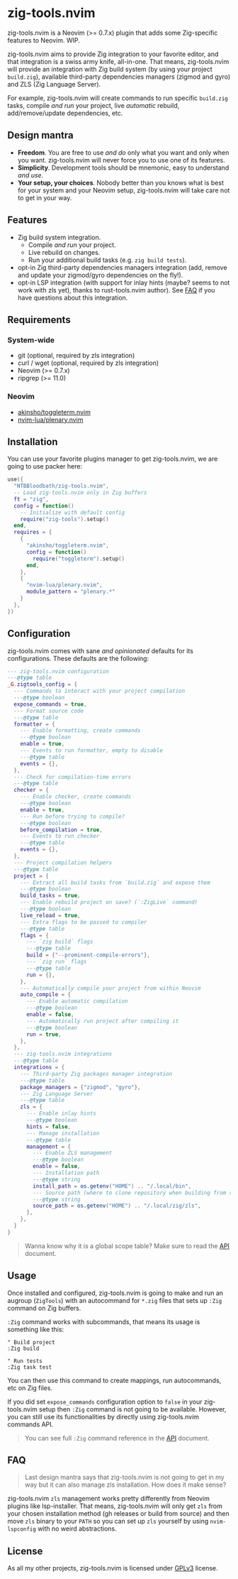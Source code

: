 # zig-tools.nvim

zig-tools.nvim is a Neovim (>= 0.7.x) plugin that adds some Zig-specific features to Neovim. WIP.

zig-tools.nvim aims to provide Zig integration to your favorite editor, and that integration is a
swiss army knife, all-in-one. That means, zig-tools.nvim will provide an integration with Zig
build system (by using your project `build.zig`), available third-party dependencies managers
(zigmod and gyro) and ZLS (Zig Language Server).

For example, zig-tools.nvim will create commands to run specific `build.zig` tasks, compile
_and run_ your project, live _automatic_ rebuild, add/remove/update dependencies, etc.


## Design mantra

- **Freedom**. You are free to use _and do_ only what you want and only when you want.
  zig-tools.nvim will never force you to use one of its features.
- **Simplicity**. Development tools should be mnemonic, easy to understand _and use_.
- **Your setup, your choices**. Nobody better than you knows what is best for your system and your
  Neovim setup, zig-tools.nvim will take care not to get in your way.


## Features

- Zig build system integration.
    - Compile _and run_ your project.
    - Live rebuild on changes.
    - Run your additional build tasks (e.g. `zig build tests`).
- opt-in Zig third-party dependencies managers integration (add, remove and update your
  zigmod/gyro dependencies on the fly!).
- opt-in LSP integration (with support for inlay hints (maybe? seems to not work with zls yet),
  thanks to rust-tools.nvim author). See [FAQ](#faq) if you have questions about this integration.


## Requirements

### System-wide

- git (optional, required by zls integration)
- curl / wget (optional, required by zls integration)
- Neovim (>= 0.7.x)
- ripgrep (>= 11.0)


### Neovim

- [akinsho/toggleterm.nvim](https://github.com/akinsho/toggleterm.nvim)
- [nvim-lua/plenary.nvim](https://github.com/nvim-lua/plenary.nvim)


## Installation

You can use your favorite plugins manager to get zig-tools.nvim, we are going to use packer here:
```lua
use({
  "NTBBloodbath/zig-tools.nvim",
  -- Load zig-tools.nvim only in Zig buffers
  ft = "zig",
  config = function()
    -- Initialize with default config
    require("zig-tools").setup()
  end,
  requires = {
    {
      "akinsho/toggleterm.nvim",
      config = function()
        require("toggleterm").setup()
      end,
    },
    {
      "nvim-lua/plenary.nvim",
      module_pattern = "plenary.*"
    }
  },
})
```


## Configuration

zig-tools.nvim comes with sane _and opinionated_ defaults for its configurations. These defaults
are the following:
```lua
--- zig-tools.nvim configuration
---@type table
_G.zigtools_config = {
  --- Commands to interact with your project compilation
  ---@type boolean
  expose_commands = true,
  --- Format source code
  ---@type table
  formatter = {
    --- Enable formatting, create commands
    ---@type boolean
    enable = true,
    --- Events to run formatter, empty to disable
    ---@type table
    events = {},
  },
  --- Check for compilation-time errors
  ---@type table
  checker = {
    --- Enable checker, create commands
    ---@type boolean
    enable = true,
    --- Run before trying to compile?
    ---@type boolean
    before_compilation = true,
    --- Events to run checker
    ---@type table
    events = {},
  },
  --- Project compilation helpers
  ---@type table
  project = {
    --- Extract all build tasks from `build.zig` and expose them
    ---@type boolean
    build_tasks = true,
    --- Enable rebuild project on save? (`:ZigLive` command)
    ---@type boolean
    live_reload = true,
    --- Extra flags to be passed to compiler
    ---@type table
    flags = {
      --- `zig build` flags
      ---@type table
      build = {"--prominent-compile-errors"},
      --- `zig run` flags
      ---@type table
      run = {},
    },
    --- Automatically compile your project from within Neovim
    auto_compile = {
      --- Enable automatic compilation
      ---@type boolean
      enable = false,
      --- Automatically run project after compiling it
      ---@type boolean
      run = true,
    },
  },
  --- zig-tools.nvim integrations
  ---@type table
  integrations = {
    --- Third-party Zig packages manager integration
    ---@type table
    package_managers = {"zigmod", "gyro"},
    --- Zig Language Server
    ---@type table
    zls = {
      --- Enable inlay hints
      ---@type boolean
      hints = false,
      --- Manage installation
      ---@type table
      management = {
        --- Enable ZLS management
        ---@type boolean
        enable = false,
        --- Installation path
        ---@type string
        install_path = os.getenv("HOME") .. "/.local/bin",
        --- Source path (where to clone repository when building from source)
        ---@type string
        source_path = os.getenv("HOME") .. "/.local/zig/zls",
      },
    },
  }
}
```

> Wanna know why it is a global scope table? Make sure to read the [API](./docs/api.md) document.


## Usage

Once installed and configured, zig-tools.nvim is going to make and run an augroup (`ZigTools`)
with an autocommand for `*.zig` files that sets up `:Zig` command on Zig buffers.

`:Zig` command works with subcommands, that means its usage is something like this:
```vim
" Build project
:Zig build

" Run tests
:Zig task test
```

You can then use this command to create mappings, run autocommands, etc on Zig files.

If you did set `expose_commands` configuration option to `false` in your zig-tools.nvim setup
then `:Zig` command is not going to be available. However, you can still use its functionalities
by directly using zig-tools.nvim commands API.

> You can see full `:Zig` command reference in the [API](./docs/api.md) document.


## FAQ

> Last design mantra says that zig-tools.nvim is not going to get in my way but it can also
> manage zls installation. How does it make sense?

zig-tools.nvim `zls` management works pretty differently from Neovim plugins like lsp-installer.
That means, zig-tools.nvim will only get `zls` from your chosen installation method (gh
releases or build from source) and then move `zls` binary to your `PATH` so you can set up `zls`
yourself by using `nvim-lspconfig` with no weird abstractions.


## License

As all my other projects, zig-tools.nvim is licensed under [GPLv3](./LICENSE) license.

